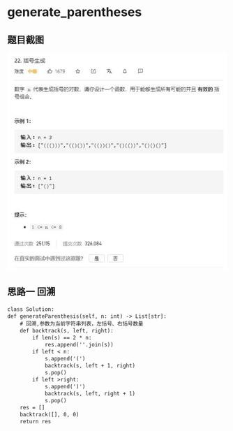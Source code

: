 
# generate_parentheses

## 题目截图
 ![](generate_parentheses.jpg)

## 思路一 回溯


    class Solution:
    def generateParenthesis(self, n: int) -> List[str]:
        # 回溯,参数为当前字符串列表，左括号、右括号数量
        def backtrack(s, left, right):
            if len(s) == 2 * n:
                res.append(''.join(s))
            if left < n:
                s.append('(')
                backtrack(s, left + 1, right)
                s.pop()
            if left >right:
                s.append(')')
                backtrack(s, left, right + 1)
                s.pop()
        res = []
        backtrack([], 0, 0)
        return res
